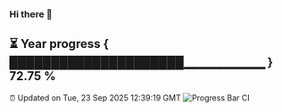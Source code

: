 ### Hi there 👋
⏳ Year progress { █████████████████████▁▁▁▁▁▁▁▁▁ } 72.75 %
---
⏰ Updated on Tue, 23 Sep 2025 12:39:19 GMT
![Progress Bar CI](https://github.com/liununu/liununu/workflows/Progress%20Bar%20CI/badge.svg)
